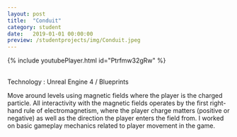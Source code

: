 ```yaml
---
layout: post
title:  "Conduit"
category: student
date:   2019-01-01 00:00:00
preview: /studentprojects/img/Conduit.jpeg
---
```


{% include youtubePlayer.html id="Ptrfmw32gRw" %}

<br/>
Technology : Unreal Engine 4 / Blueprints
<br/>

Move around levels using magnetic fields where the player is the charged particle. All interactivity with the magnetic fields operates by the first right-hand rule of electromagnetism, where the player charge matters (positive or negative) as well as the direction the player enters the field from.
I worked on basic gameplay mechanics related to player movement in the game.
